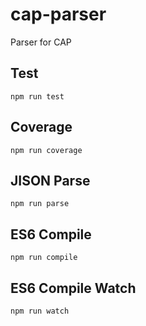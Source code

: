 # cap-parser

Parser for CAP

Test
---

	npm run test


Coverage
---
    
    npm run coverage
   

JISON Parse
---
	
	npm run parse

ES6 Compile
---
	
	npm run compile

ES6 Compile Watch
---
	
	npm run watch
